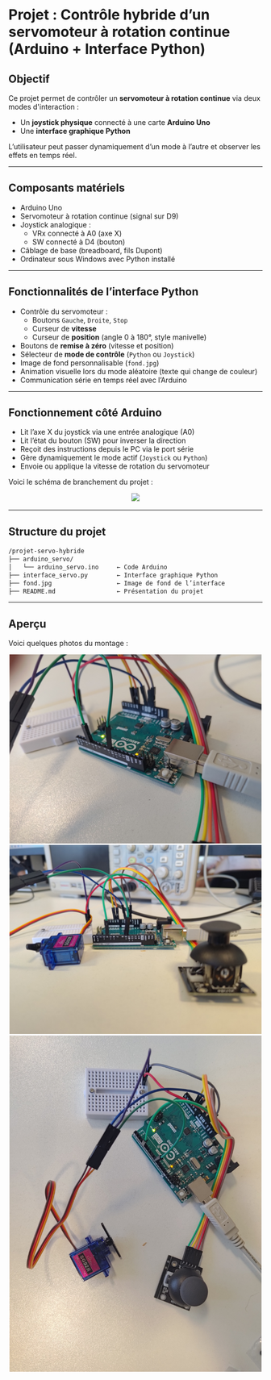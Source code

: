 # Projet : Contrôle hybride d’un servomoteur à rotation continue (Arduino + Interface Python)

## Objectif

Ce projet permet de contrôler un **servomoteur à rotation continue** via deux modes d'interaction :

- Un **joystick physique** connecté à une carte **Arduino Uno**
- Une **interface graphique Python**

L’utilisateur peut passer dynamiquement d’un mode à l’autre et observer les effets en temps réel.

---

## Composants matériels

- Arduino Uno  
- Servomoteur à rotation continue (signal sur D9)  
- Joystick analogique :
  - VRx connecté à A0 (axe X)
  - SW connecté à D4 (bouton)
- Câblage de base (breadboard, fils Dupont)
- Ordinateur sous Windows avec Python installé

---

## Fonctionnalités de l’interface Python

- Contrôle du servomoteur :
  - Boutons `Gauche`, `Droite`, `Stop`
  - Curseur de **vitesse**
  - Curseur de **position** (angle 0 à 180°, style manivelle)
- Boutons de **remise à zéro** (vitesse et position)
- Sélecteur de **mode de contrôle** (`Python` ou `Joystick`)
- Image de fond personnalisable (`fond.jpg`)
- Animation visuelle lors du mode aléatoire (texte qui change de couleur)
- Communication série en temps réel avec l’Arduino

---

## Fonctionnement côté Arduino

- Lit l’axe X du joystick via une entrée analogique (A0)
- Lit l’état du bouton (SW) pour inverser la direction
- Reçoit des instructions depuis le PC via le port série
- Gère dynamiquement le mode actif (`Joystick` ou `Python`)
- Envoie ou applique la vitesse de rotation du servomoteur

Voici le schéma de branchement du projet :

<p align="center">
  <img src="assets/Schéma_de_branchement.png" width="500">
</p>

---

## Structure du projet

```
/projet-servo-hybride
├── arduino_servo/
│   └── arduino_servo.ino     ← Code Arduino
├── interface_servo.py        ← Interface graphique Python
├── fond.jpg                  ← Image de fond de l’interface
├── README.md                 ← Présentation du projet
```

---

## Aperçu
Voici quelques photos du montage : 

<p align="center">
  <img src="assets/Photo_du_montage_1.jpg" width="500">
  <img src="assets/Photo_du_montage_2.jpg" width="500">
  <img src="assets/Photo_du_montage_3.jpg" width="500">
</p>
